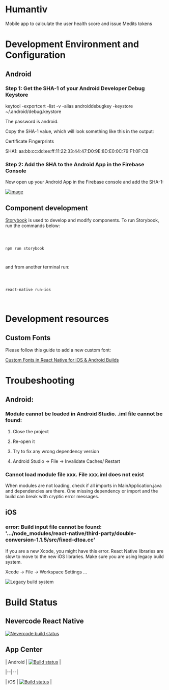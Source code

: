 
  

  

# Humantiv

  

  

  

Mobile app to calculate the user health score and issue Medits tokens

  

  

  

  

# Development Environment and Configuration

  

  

  

  

## Android

  

  

  

  

### Step 1: Get the SHA-1 of your Android Developer Debug Keystore

  

  

  

  

keytool -exportcert -list -v -alias androiddebugkey -keystore ~/.android/debug.keystore

  

  

  

  

The password is android.

  

  

  

  

Copy the SHA-1 value, which will look something like this in the output:

  

  

  

  

Certificate Fingerprints

  

  

  

  

SHA1: aa:bb:cc:dd:ee:ff:11:22:33:44:47:D0:9E:8D:E0:0C:79:F1:0F:CB

  

  

  

  

### Step 2: Add the SHA to the Android App in the Firebase Console

  

  

  

  

Now open up your Android App in the Firebase console and add the SHA-1:

  

  

  

  

[![image](https://user-images.githubusercontent.com/1926984/34451636-e854a330-ed5e-11e7-83b9-459d5d59b86c.png)](https://user-images.githubusercontent.com/1926984/34451636-e854a330-ed5e-11e7-83b9-459d5d59b86c.png)

  

  

## Component development

  

[Storybook](https://storybook.js.org/basics/quick-start-guide/) is used to develop and modify components. To run Storybook, run the commands below:

  

  

```

  

npm run storybook

  

```

  

  

and from another terminal run:

  

  

```

  

react-native run-ios

  

```

  

  

# Development resources

  

  

  

## Custom Fonts

  

  

  

Please follow this guide to add a new custom font:

  

  

[Custom Fonts in React Native for iOS & Android Builds](https://medium.com/@kswanie21/custom-fonts-in-react-native-tutorial-for-ios-android-76ceeaa0eb78)

  

# Troubeshooting

  

## Android:

### Module cannot be loaded in Android Studio. .iml file cannot be found:

  

1. Close the project

2. Re-open it

3. Try to fix any wrong dependency version

4. Android Studio -> File -> Invalidate Caches/ Restart

  ### Cannot load module file xxx. File xxx.iml does not exist
When modules are not loading, check if all imports in MainApplication.java and dependencies are there. One missing dependency or import and the build can break with cryptic error messages.

## iOS

### error: Build input file cannot be found: '.../node_modules/react-native/third-party/double-conversion-1.1.5/src/fixed-dtoa.cc'

  

If you are a new Xcode, you might have this error. React Native libraries are slow to move to the new iOS libraries. Make sure you are using legacy build system.

  

Xcode -> File -> Workspace Settings ...

  

![Legacy build system](https://firebasestorage.googleapis.com/v0/b/health-score-6740b.appspot.com/o/development%2Fresources%2Fimages%2Fhumantiv-app%2FScreen%20Shot%202018-10-04%20at%202.43.05%20PM.png?alt=media&token=fbe63efd-8cdc-46eb-adaa-07aef35dd2fc)

# Build Status

  

  

  

## Nevercode React Native

  

  

  

[![Nevercode build status](https://app.nevercode.io/api/projects/679a112b-d03e-4998-9ec5-b7380f833b18/workflows/87fd9f97-e635-442e-a4a4-e1b03ad825c5/status_badge.svg?branch=master)](https://app.nevercode.io/#/project/679a112b-d03e-4998-9ec5-b7380f833b18/workflow/87fd9f97-e635-442e-a4a4-e1b03ad825c5/latestBuild?branch=master)

  
  

## App Center

  

| Android | [![Build status](https://build.appcenter.ms/v0.1/apps/b7f2dff4-eb48-4276-bfec-d039660af96c/branches/master/badge)](https://appcenter.ms) |

|--|--|

| iOS | [![Build status](https://build.appcenter.ms/v0.1/apps/1b98ec5d-c8f6-4916-b279-b4820e4f5870/branches/master/badge)](https://appcenter.ms) |